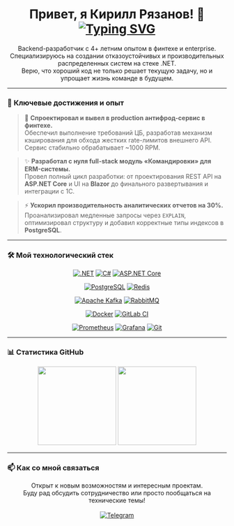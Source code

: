 <!-- Заголовок с анимацией волны -->
<h1 align="center">
  Привет, я Кирилл Рязанов! 👋
  <a href="https://git.io/typing-svg"><img src="https://readme-typing-svg.demolab.com?font=Fira+Code&weight=700&size=28&pause=1000&color=007ACC&center=true&vCenter=true&width=435&lines=Backend+.NET+Developer" alt="Typing SVG" /></a>
</h1>

<p align="center">
  Backend-разработчик с 4+ летним опытом в финтехе и enterprise. <br>
  Специализируюсь на создании отказоустойчивых и производительных распределенных систем на стеке .NET. <br>
  Верю, что хороший код не только решает текущую задачу, но и упрощает жизнь команде в будущем.
</p>

---

### 🚀 **Ключевые достижения и опыт**

> 🏦 **Спроектировал и вывел в production антифрод-сервис в финтехе.**<br>
> Обеспечил выполнение требований ЦБ, разработав механизм кэширования для обхода жестких rate-лимитов внешнего API. Сервис стабильно обрабатывает ~1000 RPM.

> ✨ **Разработал с нуля full-stack модуль «Командировки» для ERM-системы.**<br>
> Провел полный цикл разработки: от проектирования REST API на **ASP.NET Core** и UI на **Blazor** до финального развертывания и интеграции с 1С.

> ⚡ **Ускорил производительность аналитических отчетов на 30%.**<br>
> Проанализировал медленные запросы через `EXPLAIN`, оптимизировал структуру и добавил корректные типы индексов в **PostgreSQL**.

---

### 🛠️ **Мой технологический стек**

<p align="center">
  <!-- Backend -->
  <a href="https://dotnet.microsoft.com/en-us/"><img src="https://img.shields.io/badge/.NET-5C2D91?style=for-the-badge&logo=dotnet&logoColor=white" alt=".NET"></a>
  <a href="#"><img src="https://img.shields.io/badge/C%23-239120?style=for-the-badge&logo=c-sharp&logoColor=white" alt="C#"></a>
  <a href="https://dotnet.microsoft.com/en-us/apps/aspnet"><img src="https://img.shields.io/badge/ASP.NET_Core-512BD4?style=for-the-badge&logo=asp.net&logoColor=white" alt="ASP.NET Core"></a>

  </p>
  <p align="center">
  <!-- Базы данных и кэш -->
  <a href="https://www.postgresql.org/"><img src="https://img.shields.io/badge/PostgreSQL-4169E1?style=for-the-badge&logo=postgresql&logoColor=white" alt="PostgreSQL"></a>
  <a href="https://redis.io/"><img src="https://img.shields.io/badge/Redis-DC382D?style=for-the-badge&logo=redis&logoColor=white" alt="Redis"></a>
  </p>
  <p align="center">
  <!-- Брокеры сообщений -->
  <a href="https://kafka.apache.org/"><img src="https://img.shields.io/badge/Apache_Kafka-231F20?style=for-the-badge&logo=apachekafka&logoColor=white" alt="Apache Kafka"></a>
  <a href="https://www.rabbitmq.com/"><img src="https://img.shields.io/badge/RabbitMQ-FF6600?style=for-the-badge&logo=rabbitmq&logoColor=white" alt="RabbitMQ"></a>
  </p>

  <p align="center">
  <!-- DevOps & Инструменты -->
  <a href="https://www.docker.com/"><img src="https://img.shields.io/badge/Docker-2496ED?style=for-the-badge&logo=docker&logoColor=white" alt="Docker"></a>
  <a href="https://about.gitlab.com/stages-devops-lifecycle/ci-cd/"><img src="https://img.shields.io/badge/GitLab_CI-FC6D26?style=for-the-badge&logo=gitlab&logoColor=white" alt="GitLab CI"></a>

  </p>

  <p align="center">
  <a href="https://prometheus.io/"><img src="https://img.shields.io/badge/Prometheus-E6522C?style=for-the-badge&logo=prometheus&logoColor=white" alt="Prometheus"></a>
  <a href="https://grafana.com/"><img src="https://img.shields.io/badge/Grafana-F46800?style=for-the-badge&logo=grafana&logoColor=white" alt="Grafana"></a>
  <a href="https://git-scm.com/"><img src="https://img.shields.io/badge/Git-F05032?style=for-the-badge&logo=git&logoColor=white" alt="Git"></a>
</p>

---

### 📊 **Статистика GitHub**

<p align="center">
  <img height="180em" src="https://github-readme-stats.vercel.app/api?username=KiraR11&show_icons=true&locale=ru&theme=dracula&include_all_commits=true&count_private=true"/>
  <img height="180em" src="https://github-readme-stats.vercel.app/api/top-langs/?username=KiraR11&layout=compact&langs_count=8&locale=ru&theme=dracula"/>
</p>

---

### 📫 **Как со мной связаться**

<p align="center">
  Открыт к новым возможностям и интересным проектам. <br>
  Буду рад обсудить сотрудничество или просто пообщаться на технические темы!
  <br><br>
  <a href="https://t.me/Kirafemass"><img src="https://img.shields.io/badge/Telegram-2CA5E0?style=for-the-badge&logo=telegram&logoColor=white" alt="Telegram"></a>
</p>
